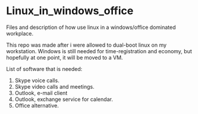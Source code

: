 # Linux_in_windows_office
Files and description of how use linux in a windows/office dominated workplace.  

This repo was made after i were allowed to dual-boot linux on my workstation. Windows is still needed for time-registration and economy, but hopefully at one point, it will be moved to a VM. 

List of software that is needed:
  1. Skype voice calls.
  2. Skype video calls and meetings.
  3. Outlook, e-mail client
  4. Outlook, exchange service for calendar.
  5. Office alternative.
  
  
